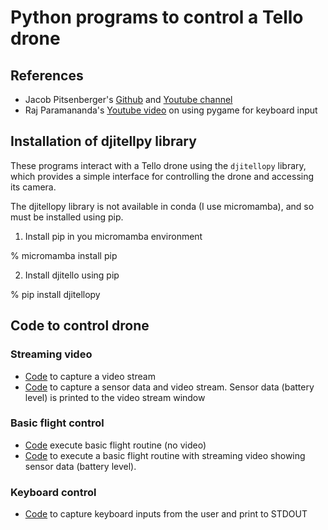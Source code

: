 # Python programs to control a Tello drone

## References

-   Jacob Pitsenberger's [Github](https://github.com/Jacob-Pitsenberger?tab=repositories) and [Youtube channel](https://www.youtube.com/playlist?list=PLAu6u02VrrtzcivPSOqV5EHZWqmUyEX2o)
-    Raj Paramananda's [Youtube video](https://www.youtube.com/watch?v=FirMJh0_Lw8&t=286s) on using pygame for keyboard input

## Installation of djitellpy library

These programs interact with a Tello drone using the `djitellopy` library, which provides a simple interface for controlling the drone and accessing its camera.

The djitellopy library is not available in conda (I use micromamba), and so must be installed using pip.

1.  Install pip in you micromamba environment

\% micromamba install pip

2.  Install djitello using pip

\% pip install djitellopy

## Code to control drone

### Streaming video

-   [Code](Code/Video/tello_camera.ipynb) to capture a video stream
-   [Code](Code/Video/tello_camera_sensors.ipynb) to capture a sensor data and video stream. Sensor data (battery level) is printed to the video stream window

### Basic flight control

-   [Code](Code/Flight/tello_flight.ipynb) execute basic flight routine (no video)
-   [Code](Code/Flight/tello_camera-flight_threaded.ipynb) to execute a basic flight routine with streaming video showing sensor data (battery level).

### Keyboard control

-   [Code](Code/keyboard_input.ibynb) to capture keyboard inputs from the user and print to STDOUT
